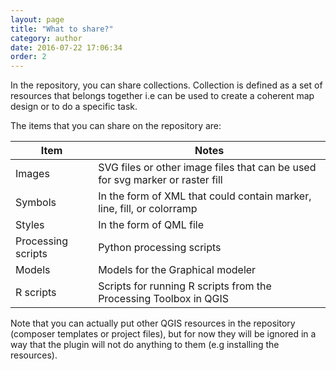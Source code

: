 ```yaml
---
layout: page
title: "What to share?"
category: author
date: 2016-07-22 17:06:34
order: 2
---
```


In the repository, you can share collections. Collection is defined as a set 
of resources that belongs together i.e can be used to create a coherent map 
design or to do a specific task.
 
The items that you can share on the repository are:

Item | Notes
--- | ---
Images | SVG files or other image files that can be used for svg marker or raster fill
Symbols | In the form of XML that could contain marker, line, fill, or colorramp
Styles | In the form of QML file
Processing scripts | Python processing scripts
Models | Models for the Graphical modeler
R scripts | Scripts for running R scripts from the Processing Toolbox in QGIS

Note that you can actually put other QGIS resources in the repository 
(composer templates or project files), but for now they will be ignored in a 
way that the plugin will not do anything to them (e.g installing the resources).

